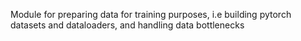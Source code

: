 Module for preparing data for training purposes, i.e building pytorch datasets and dataloaders, and handling data bottlenecks
